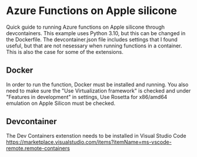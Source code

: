 # Azure Functions on Apple silicone

Quick guide to running Azure functions on Apple silicone through devcontainers. This example uses Python 3.10, but this can be changed in the Dockerfile.
The devcontainer.json file includes settings that I found useful, but that are not nesessary when running functions in a container. This is also the case for some of the extensions.

## Docker
In order to run the function, Docker must be installed and running. You also need to make sure the "Use Virtualization framework" is checked and under "Features in development" in settings, Use Rosetta for x86/amd64 emulation on Apple Silicon must be checked. 

## Devcontainer
The Dev Containers extenstion needs to be installed in Visual Studio Code
https://marketplace.visualstudio.com/items?itemName=ms-vscode-remote.remote-containers
